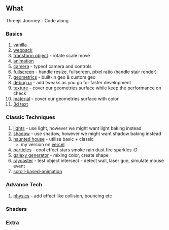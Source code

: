 ## What 
Threejs Journey - Code along

### Basics
1. [vanilla](https://github.com/rashiop/TJJ_chapter_1/tree/01_vanilla)
2. [webpack](https://github.com/rashiop/TJJ_chapter_1/tree/02_webpack)
3. [transform object](https://github.com/rashiop/TJJ_chapter_1/tree/03_transform_object) - rotate scale move
4. [animation](https://github.com/rashiop/TJJ_chapter_1/tree/04_animation)
5. [camera](https://github.com/rashiop/TJJ_chapter_1/tree/05_camera) - typeof camera and controls
6. [fullscreen](https://github.com/rashiop/TJJ_chapter_1/tree/06_fullscreen) - handle resize, fullscreen, pixel ratio (handle stair render)
7. [geometrics](https://github.com/rashiop/TJJ_chapter_1/tree/07_geometries) - built-in geo & custom geo
8. [debug ui](https://github.com/rashiop/TJJ_chapter_1/tree/08_debug-ui) - add tweaks as you go for faster development
9. [texture](https://github.com/rashiop/TJJ_chapter_1/tree/09_texture) - cover our geometries surface while keep the performance on check
10. [material](https://github.com/rashiop/TJJ_chapter_1/tree/10_material) - cover our geometries surface with color
11. [3d text](https://github.com/rashiop/TJJ_chapter_1/tree/11_3d-text)

### Classic Techniques
1. [lights](https://github.com/rashiop/TJJ/tree/12_lights) - use light, however we might want light baking instead
2. [shadow](https://github.com/rashiop/TJJ/tree/13_shadows) - use shadow, however we might want shadow baking instead
3. [haunted house](https://github.com/rashiop/TJJ/tree/14_haunted_house) - utilise basic + classic
    - my version on [vercel](https://tjj-y9zz-rashiop.vercel.app/)
4. [particles](https://github.com/rashiop/TJJ/tree/15_particles) - cool effect stars smoke rain dust fire sparkles :D
5. [galaxy generator](https://github.com/rashiop/TJJ/tree/16_galaxy_generator) - mixing color, create shape
6. [raycaster](https://github.com/rashiop/TJJ/tree/17_raycaster) - test object intersect - detect wall, laser gun, simulate mouse event
7. [scroll-based-animation](https://github.com/rashiop/TJJ/tree/18_scroll-based-animation)
### Advance Tech
1. [physics](https://github.com/rashiop/TJJ/tree/19_physics) - add effect like collision, bouncing etc
### Shaders
### Extra
